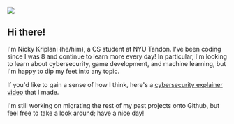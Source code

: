 ![](megalo.gif)

Hi there!
---------------------------------------------------------------------------------------------------------------------------------------------------------------

I'm Nicky Kriplani (he/him), a CS student at NYU Tandon. I've been coding since I was 8 and continue to learn more every day! In particular, I'm looking to learn about cybersecurity, game development, and machine learning, but I'm happy to dip my feet into any topic.

If you'd like to gain a sense of how I think, here's a [cybersecurity explainer video](https://www.youtube.com/watch?v=Mdeu__zgEUo) that I made.

I'm still working on migrating the rest of my past projects onto Github, but feel free to take a look around; have a nice day!
